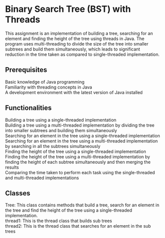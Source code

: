 # Binary Search Tree (BST) with Threads
This assignment is an implementation of building a tree, searching for an element and finding the height of the tree using threads in Java. The program uses multi-threading to divide the size of the tree into smaller subtrees and build them simultaneously, which leads to significant reduction in the time taken as compared to single-threaded implementation.
## Prerequisites
Basic knowledge of Java programming<br>
Familiarity with threading concepts in Java<br>
A development environment with the latest version of Java installed
## Functionalities
Building a tree using a single-threaded implementation<br>
Building a tree using a multi-threaded implementation by dividing the tree into smaller subtrees and building them simultaneously<br>
Searching for an element in the tree using a single-threaded implementation<br>
Searching for an element in the tree using a multi-threaded implementation by searching in all the subtrees simultaneously<br>
Finding the height of the tree using a single-threaded implementation<br>
Finding the height of the tree using a multi-threaded implementation by finding the height of each subtree simultaneously and then merging the results<br>
Comparing the time taken to perform each task using the single-threaded and multi-threaded implementations
## Classes
Tree: This class contains methods that build a tree, search for an element in the tree and find the height of the tree using a single-threaded implementation.<br>
thread1: This is the thread class that builds sub trees<br>
thread2: This is the thread class that searches for an element in the sub trees
